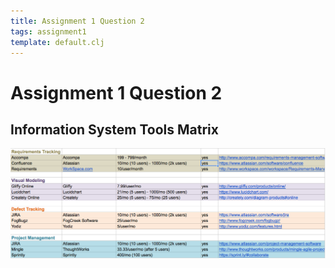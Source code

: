 ```yaml
---
title: Assignment 1 Question 2
tags: assignment1
template: default.clj
---
```


# Assignment 1 Question 2

## Information System Tools Matrix

<img class="img-responsive img-thumbnail blog-image" src="/images/is3500-a1q2.png" />
